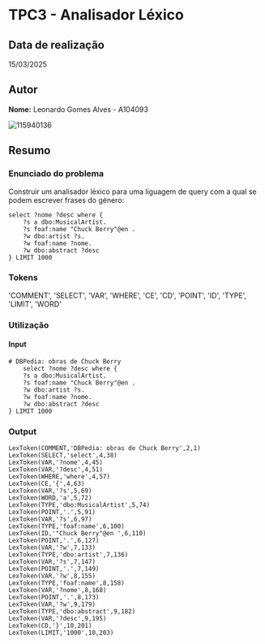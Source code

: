 # TPC3 - Analisador Léxico

## Data de realização
15/03/2025

## Autor
**Nome:** Leonardo Gomes Alves - A104093

![115940136](https://github.com/user-attachments/assets/68bdbc41-86fd-4a82-91ad-d08d2e9787ac)

## Resumo

### Enunciado do problema
Construir um analisador léxico para uma liguagem de query com a qual se podem escrever frases do
género:

```
select ?nome ?desc where {
    ?s a dbo:MusicalArtist.
    ?s foaf:name "Chuck Berry"@en .
    ?w dbo:artist ?s.
    ?w foaf:name ?nome.
    ?w dbo:abstract ?desc
} LIMIT 1000
```

### Tokens
'COMMENT',
'SELECT',
'VAR',
'WHERE',
'CE',
'CD',
'POINT',
'ID',
'TYPE',
'LIMIT',
'WORD'

### Utilização

#### Input
```
# DBPedia: obras de Chuck Berry
    select ?nome ?desc where {
    ?s a dbo:MusicalArtist.
    ?s foaf:name "Chuck Berry"@en .
    ?w dbo:artist ?s.
    ?w foaf:name ?nome.
    ?w dbo:abstract ?desc
} LIMIT 1000
```

### Output
```
LexToken(COMMENT,'DBPedia: obras de Chuck Berry',2,1)
LexToken(SELECT,'select',4,38)
LexToken(VAR,'?nome',4,45)
LexToken(VAR,'?desc',4,51)
LexToken(WHERE,'where',4,57)
LexToken(CE,'{',4,63)
LexToken(VAR,'?s',5,69)
LexToken(WORD,'a',5,72)
LexToken(TYPE,'dbo:MusicalArtist',5,74)
LexToken(POINT,'.',5,91)
LexToken(VAR,'?s',6,97)
LexToken(TYPE,'foaf:name',6,100)
LexToken(ID,'"Chuck Berry"@en ',6,110)
LexToken(POINT,'.',6,127)
LexToken(VAR,'?w',7,133)
LexToken(TYPE,'dbo:artist',7,136)
LexToken(VAR,'?s',7,147)
LexToken(POINT,'.',7,149)
LexToken(VAR,'?w',8,155)
LexToken(TYPE,'foaf:name',8,158)
LexToken(VAR,'?nome',8,168)
LexToken(POINT,'.',8,173)
LexToken(VAR,'?w',9,179)
LexToken(TYPE,'dbo:abstract',9,182)
LexToken(VAR,'?desc',9,195)
LexToken(CD,'}',10,201)
LexToken(LIMIT,'1000',10,203)
```
